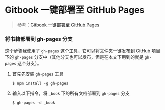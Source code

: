 # Gitbook 一键部署至 GitHub Pages

> 参考：[Gitbook 一键部署至 GitHub Pages](https://blog.csdn.net/simplehouse/article/details/78766513)

### 将书籍部署到 gh-pages 分支

这个步骤我使用了 `gh-pages` 这个工具，它可以将文件夹一键发布到 GitHub 项目下的 `gh-pages` 分支中（其他分支也可以发布，但是在本文下用到的就是 `gh-pages` 这个分支）。

1. 首先先安装 `gh-pages` 工具

   ```shell
   $ npm install -g gh-pages
   ```

2. 输入以下指令，将 `_book` 下的所有文档部署到 `gh-pages` 分支

   ```shell
   $ gh-pages -d _book
   ```

   